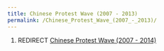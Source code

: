 ```yaml
---
title: Chinese Protest Wave (2007 - 2013)
permalink: /Chinese_Protest_Wave_(2007_-_2013)/
---
```


1.  REDIRECT [Chinese Protest Wave (2007 -
    2014)](Chinese_Protest_Wave_(2007_-_2014) "wikilink")